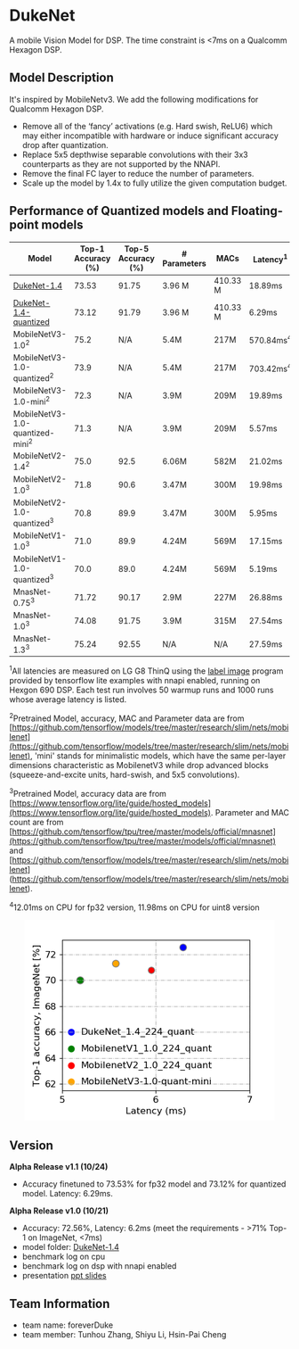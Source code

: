 # DukeNet
A mobile Vision Model for DSP. The time constraint is <7ms on a Qualcomm Hexagon DSP.

## Model Description
It's inspired by MobileNetv3. We add the following modifications for Qualcomm Hexagon DSP.
+ Remove all of the ‘fancy’ activations (e.g. Hard swish, ReLU6) which may either incompatible with hardware or induce significant accuracy drop after quantization.
+ Replace 5x5 depthwise separable convolutions with their 3x3 counterparts as they are not supported by the NNAPI.
+ Remove the final FC layer to reduce the number of parameters.
+ Scale up the model by 1.4x to fully utilize the given computation budget.


## Performance of Quantized models and Floating-point models
| Model                     | Top-1 Accuracy (%) | Top-5 Accuracy (%) | \# Parameters | MACs     | Latency<sup>1</sup> |
| ------------------------- | ------------------ | ------------------ | ------------- | -------- | ------- |
| [DukeNet-1.4](https://github.com/newwhitecheng/dukenet/blob/master/Model1019_72.56_6.2ms/DukeNet-fp32.tflite)               | 73.53              | 91.75              | 3.96 M        | 410.33 M | 18.89ms |
| [DukeNet-1.4-quantized](https://github.com/newwhitecheng/dukenet/blob/master/Model1019_72.56_6.2ms/DukeNet-uint8.tflite)     | 73.12              | 91.79              | 3.96 M        | 410.33 M | 6.29ms  |
| MobileNetV3-1.0<sup>2</sup>          | 75.2              | N/A                | 5.4M          | 217M     | 570.84ms<sup>4</sup>|
| MobileNetV3-1.0-quantized<sup>2</sup>| 73.9              | N/A                | 5.4M          | 217M     | 703.42ms<sup>4</sup>|
| MobileNetV3-1.0-mini<sup>2</sup>          | 72.3         | N/A                | 3.9M          | 209M     | 19.89ms |
| MobileNetV3-1.0-quantized-mini<sup>2</sup>| 71.3         | N/A                | 3.9M          | 209M     | 5.57ms  |
| MobileNetV2-1.4<sup>2</sup>            | 75.0            | 92.5               | 6.06M         | 582M     | 21.02ms |
| MobileNetV2-1.0<sup>3</sup>           | 71.8            | 90.6               | 3.47M         | 300M     | 19.98ms |
| MobileNetV2-1.0-quantized<sup>3</sup> | 70.8            | 89.9               | 3.47M         | 300M     | 5.95ms  |
| MobileNetV1-1.0<sup>3</sup>           | 71.0            | 89.9               | 4.24M         | 569M     | 17.15ms |
| MobileNetV1-1.0-quantized<sup>3</sup> | 70.0            | 89.0               | 4.24M         | 569M     | 5.19ms  |
| MnasNet-0.75<sup>3</sup>              | 71.72           | 90.17              | 2.9M          | 227M     | 26.88ms |
| MnasNet-1.0<sup>3</sup>               | 74.08           | 91.75              | 3.9M          | 315M     | 27.54ms |
| MnasNet-1.3<sup>3</sup>               | 75.24           | 92.55              | N/A           | N/A      | 27.59ms |

<sup>1</sup>All latencies are measured on LG G8 ThinQ using the [label image](https://github.com/tensorflow/tensorflow/tree/master/tensorflow/lite/examples/label_image) program provided by tensorflow lite examples with nnapi enabled, running on Hexgon 690 DSP. Each test run involves 50 warmup runs and 1000 runs whose average latency is listed.

<sup>2</sup>Pretrained Model, accuracy, MAC and Parameter data are from [https://github.com/tensorflow/models/tree/master/research/slim/nets/mobilenet](https://github.com/tensorflow/models/tree/master/research/slim/nets/mobilenet), 'mini' stands for minimalistic models, which have the same per-layer dimensions characteristic as MobilenetV3 while drop advanced blocks (squeeze-and-excite units, hard-swish, and 5x5 convolutions).

<sup>3</sup>Pretrained Model, accuracy data are from [https://www.tensorflow.org/lite/guide/hosted_models](https://www.tensorflow.org/lite/guide/hosted_models). Parameter and MAC count are from [https://github.com/tensorflow/tpu/tree/master/models/official/mnasnet](https://github.com/tensorflow/tpu/tree/master/models/official/mnasnet) and [https://github.com/tensorflow/models/tree/master/research/slim/nets/mobilenet] (https://github.com/tensorflow/models/tree/master/research/slim/nets/mobilenet).

<sup>4</sup>12.01ms on CPU for fp32 version, 11.98ms on CPU for uint8 version

<p align="center">
<img src="g3doc/performance_comparison.png">
</p>

## Version
**Alpha Release v1.1 (10/24)**
+ Accuracy finetuned to 73.53% for fp32 model and 73.12% for quantized model.
Latency: 6.29ms.


**Alpha Release v1.0 (10/21)**
+ Accuracy: 72.56%, Latency: 6.2ms (meet the requirements - >71% Top-1 on ImageNet, <7ms)
+ model folder: [DukeNet-1.4](https://github.com/newwhitecheng/dukenet/blob/master/Model1019_72.56_6.2ms)      
+ benchmark log on cpu
+ benchmark log on dsp with nnapi enabled
+ presentation [ppt slides](https://github.com/newwhitecheng/dukenet/blob/master/g3doc/dukenet_presentation.pptx)      

## Team Information
+ team name: foreverDuke
+ team member: Tunhou Zhang, Shiyu Li, Hsin-Pai Cheng

